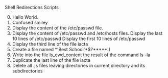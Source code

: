 Shell Redirections Scripts

0. Hello World.
1. Confused smiley
2. Display the content of the /etc/passwd file.
3. Display the content of /etc/passwd and /etc/hosts files.
Display the last 10 lines of /etc/passwd
Display the first 10 lines of /etc/passwd
6. Display the third line of the file iacta
7. Create a file named \*\'Best School\'\*$\?\*\*\*\*\*:)
8. Write into the file ls_cwd_content the result of the command ls -la
9. Duplicate the last line of the file iacta
10. Delete all .js files leaving directories in current directory and its subdirectories
